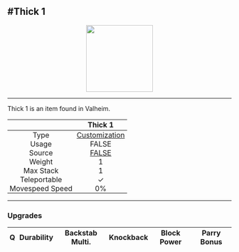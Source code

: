 <meta property="og:title" content="Thick 1 - MoreValheim" /><meta property="og:type" content="website" /><meta property="og:image" content="/assets/thick_1.png" /><meta property="og:description" content="Thick 1 is an item found in Valheim." /><meta name="theme-color" content="#546D78"><meta name="twitter:card" content="summary_large_image">
#Thick 1
-------------
<style>img {width:20px;}.tb {width:150px;display: block;margin-left: auto;margin-right: auto;}</style>

<style>.md-typeset table:not([class]) th:not([align]) {min-width:unset!important;}</style>
<style>td{padding:0em 0.3em!important;text-align:center!important;border-left:.05rem solid var(--md-default-fg-color--lightest)}</style>

<style>th{padding:0.1em 0.3em!important;text-align:center!important;font-weight:bold}</style>

<style>pre{text-align:right!important}</style>
<style>table tr td:first-child {border-left: 0;};</style>

<figure><img src="/assets/thick_1.png" class="tb" /><figcaption><small></small></figcaption></figure>

-------------

Thick 1 is an item found in Valheim.

|        | Thick 1              |
| ----------- | ------------------------------------ |
| Type | [Customization](../../types/customization)
| Usage | FALSE<br>
| Source | [FALSE](../../items/false)
| Weight | 1 |
| Max Stack | 1 |
| Teleportable | ✓
| Movespeed Speed | 0%


-------------

### Upgrades
| Q | Durability | Backstab Multi. | Knockback | Block Power | Parry Bonus
| - | - | - | - | - | - 
